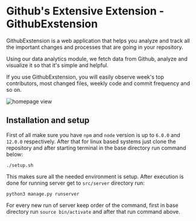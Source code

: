 # Github's Extensive Extension - GithubExstension

GithubExstension is a web application that helps you analyze and track all the important changes and processes that are going in your repository.

Using our data analytics module, we fetch data from Github, analyze and visualize it so that it's simple and helpful. 

If you use GithubExstension, you will easily observe week's top contributors, most changed files, weekly code and commit frequency and so on.

![homepage view](https://i.ibb.co/bP4tsTW/Screenshot-from-2020-07-26-22-54-28.png)

## Installation and setup
First of all make sure you have `npm` and `node` version is up to `6.0.0` and `12.0.0` respectively. After that for linux based systems just clone the repository and after starting terminal in the base directory run command below:

    ./setup.sh
  
This makes sure all the needed environment is setup. After execution is done for running server get to `src/server` directory run:

    python3 manage.py runserver
    
For every new run of server keep order of the command, first in base directory run `source bin/activate` and after that run command above.
